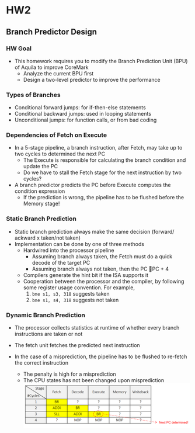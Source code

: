 # HW2
## Branch Predictor Design
### HW Goal
* This homework requires you to modify the Branch
Prediction Unit (BPU) of Aquila to improve CoreMark
    * Analyze the current BPU first
    * Design a two-level predictor to improve the performance

### Types of Branches

* Conditional forward jumps: for if-then-else statements
* Conditional backward jumps: used in looping statements
* Unconditional jumps: for function calls, or from bad coding


### Dependencies of Fetch on Execute
* In a 5-stage pipeline, a branch instruction, after Fetch, may take up to two cycles to determined the next PC
    * The Execute is responsible for calculating the branch condition and update the PC
    * Do we have to stall the Fetch stage for the next instruction by two cycles?
* A branch predictor predicts the PC before Execute computes the condition expression
    * If the prediction is wrong, the pipeline has to be flushed before the Memory stage!

### Static Branch Prediction
* Static branch prediction always make the same decision (forward/ ackward x taken/not taken)
* Implementation can be done by one of three methods
    * Hardwired into the processor pipeline
        * Assuming branch always taken, the Fetch must do a quick decode of the target PC
        * Assuming branch always not taken, then the PC PC + 4
    * Compilers generate the hint bit if the ISA supports it
    * Cooperation between the processor and the compiler, by following some register usage convention. For example, 
        1.  ```bne s1, s3, 318``` suggests taken
        2.  ```bne s1, s4, 318``` suggests not taken

### Dynamic Branch Prediction
* The processor collects statistics at runtime of whether every branch instructions are taken or not

* The fetch unit fetches the predicted next instruction 
* In the case of a misprediction, the pipeline has to be flushed to re-fetch the correct instruction
    * The penalty is high for a misprediction
    * The CPU states has not been changed upon misprediction
    ![Alt text](image.png)
    